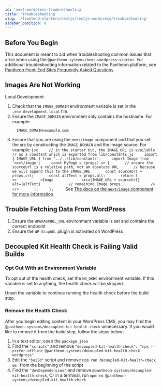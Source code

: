 ```yaml
---
id: 'next-wordpress-troubleshooting'
title: 'Troubleshooting'
slug: '/frontend-starters/nextjs/nextjs-wordpress/troubleshooting'
sidebar_position: 8
---
```


## Before You Begin

This document is meant to aid when troubleshooting common issues that arise when
using the `@pantheon-systems/next-wordpress-starter`. For additional
troubleshooting information related to the Pantheon platform, see
[Pantheon Front-End Sites Frequently Asked Questions](https://pantheon.io/docs/guides/decoupled-sites/faq/).

## Images Are Not Working

Local Development:

1. Check that the `IMAGE_DOMAIN` environment variable is set in the
   `.env.development.local` file.
1. Ensure the `IMAGE_DOMAIN` environment only contains the hostname. For
   example:
   ```.env
     IMAGE_DOMAIN=example.com
   ```
1. Ensure that you are using the `next/image` component and that you set the src
   by constructing the `IMAGE_DOMAIN` and the image source. For example:
   `jsx     // in the starter kit, the IMAGE_URL is available     // as a constant which is exported from lib/constants.js     import { IMAGE_URL } from '../../lib/constants';     import Image from 'next/image';     const MyPage = (props) => {       // ensure the sourceUrl is a relative path, not an absolute URL       // because we will append this to the IMAGE_URL       const sourceUrl = props.url;       const altText = props.alt;       return (         <>           <Image             src={IMAGE_URL + sourceUrl}             alt={altText}             // remaining Image props...           />         </>       );     };     `
   See
   [The docs on the `next/image` component for more information](https://nextjs.org/docs/api-reference/next/image#src).

## Trouble Fetching Data From WordPress

1. Ensure the `WPGRAQPHQL_URL` environment variable is set and contains the
   correct endpoint
2. Ensure the `WP GraphQL` plugin is activated on WordPress

## Decoupled Kit Health Check is Failing Valid Builds

### Opt Out With an Environment Variable

To opt out of the health check, set the `NO_DKHC` environment variable. If this
variable is set to anything, the health check will be skipped.

Unset the variable to continue running the health check before the build step.

### Remove the Health Check

After you begin editing content in your WordPress CMS, you may find the
`@pantheon-systems/decoupled-kit-health-check` unnecessary. If you would like to
remove it from the build step, follow the steps below:

1. In a text editor, open the `package.json`
2. Find the `"scripts"` and remove
   `"decoupled-kit-health-check": "npx --prefer-offline @pantheon-systems/decoupled-kit-health-check wordpress"`
3. Edit the `"build"` script and remove `npm run decoupled-kit-health-check && `
   from the beginning of the script
4. Find the `"devDependencies"` and remove
   `@pantheon-systems/decoupled-kit-health-check`, Or in a terminal, run
   `npm rm @pantheon-systems/decoupled-kit-health-check`
